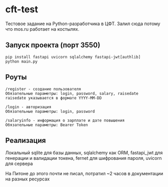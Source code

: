 # cft-test
Тестовое задание на Python-разработчика в ЦФТ. Залил сюда потому что mos.ru работает на костылях.

## Запуск проекта (порт 3550)

    pip install fastapi uvicorn sqlalchemy fastapi-jwt[authlib]
    python main.py

## Роуты

    /register - создание пользователя
    Обязательные параметры: login, password, salary, raisedate
    raisedate указывается в формате YYYY-MM-DD

    /login - авторизация
    Обязательные параметры: login, password

    /salaryinfo - информация о зарплате и дате повышения
    Обязательные параметры: Bearer Token

## Реализация

Локальный sqlite для базы данных,
sqlalchemy как ORM,
fastapi_jwt для генерации и валидации токена,
fernet для шифрования пароля,
uvicorn для сервера

На Питоне до этого почти не писал, потратил ~2 часов в документации на разных ресурсах
